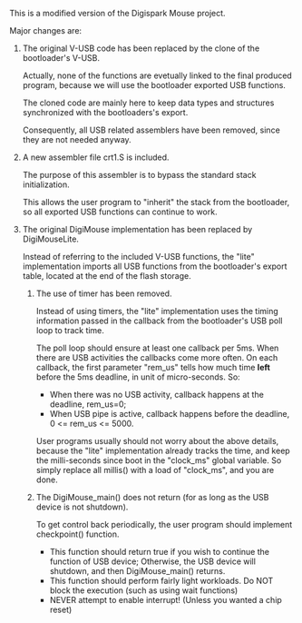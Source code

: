 This is a modified version of the Digispark Mouse project.

Major changes are:

1. The original V-USB code has been replaced by the clone of the bootloader's V-USB.

    Actually, none of the functions are evetually linked to the final produced program,
    because we will use the bootloader exported USB functions.
  
    The cloned code are mainly here to keep data types and structures synchronized with
    the bootloaders's export.
  
    Consequently, all USB related assemblers have been removed, since they are not needed
    anyway.

2. A new assembler file crt1.S is included.

    The purpose of this assembler is to bypass the standard stack initialization.

    This allows the user program to "inherit" the stack from the bootloader, so all exported
    USB functions can continue to work.

3. The original DigiMouse implementation has been replaced by DigiMouseLite.

    Instead of referring to the included V-USB functions, the "lite" implementation
    imports all USB functions from the bootloader's export table, located at the end
    of the flash storage.

    1. The use of timer has been removed.
  
        Instead of using timers, the "lite" implementation uses the timing information passed
        in the callback from the bootloader's USB poll loop to track time.

        The poll loop should ensure at least one callback per 5ms. When there are USB activities
        the callbacks come more often. On each callback, the first parameter "rem_us" tells how
        much time **left** before the 5ms deadline, in unit of micro-seconds. So:
        - When there was no USB activity, callback happens at the deadline, rem_us=0;
        - When USB pipe is active, callback happens before the deadline, 0 <= rem_us <= 5000.

        User programs usually should not worry about the above details, because the "lite"
        implementation already tracks the time, and keep the milli-seconds since boot in the
        "clock_ms" global variable. So simply replace all millis() with a load of "clock_ms",
        and you are done.

    2. The DigiMouse_main() does not return (for as long as the USB device is not shutdown).
  
        To get control back periodically, the user program should implement checkpoint() function.
        - This function should return true if you wish to continue the function of USB device;
          Otherwise, the USB device will shutdown, and then DigiMouse_main() returns.
        - This function should perform fairly light workloads.
          Do NOT block the execution (such as using wait functions)
        - NEVER attempt to enable interrupt! (Unless you wanted a chip reset)
